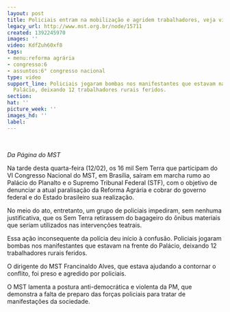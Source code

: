 ```yaml
---
layout: post
title: Policiais entram na mobilização e agridem trabalhadores, veja vídeo
legacy_url: http://www.mst.org.br/node/15711
created: 1392245970
images: ''
video: KdfZuh60xf8
tags:
- menu:reforma agrária
- congresso:6
- assuntos:6° congresso nacional
type: video
support_line: Policiais jogaram bombas nos manifestantes que estavam na frente do
  Palácio, deixando 12 trabalhadores rurais feridos.
section: 
hat: ''
picture_week: ''
images_hd: ''
label: 
---
```

<p>&nbsp;</p><p style="text-align: center;"><object style="width: 600px; height: 500px;" data="http://www.youtube.com/v/KdfZuh60xf8&amp;feature" type="application/x-shockwave-flash" height="500" width="600"><param name="data" value="http://www.youtube.com/v/KdfZuh60xf8&amp;feature"><param name="src" value="http://www.youtube.com/v/KdfZuh60xf8&amp;feature"></object></p><p><em>Da Página do MST<br></em></p><p>Na tarde desta quarta-feira (12/02), os 16 mil Sem Terra que participam do VI Congresso Nacional do MST, em Brasília, saíram em marcha rumo ao Palácio do Planalto e o Supremo Tribunal Federal (STF), com o objetivo de denunciar a atual paralisação da Reforma Agrária e cobrar do governo federal e do Estado brasileiro sua realização.</p><p>No meio do ato, entretanto, um grupo de policiais impediram, sem nenhuma justificativa, que os Sem Terra retirassem do bagageiro do ônibus materiais que seriam utilizados nas intervenções teatrais.</p><p>Essa ação inconsequente da polícia deu início à confusão. Policiais jogaram bombas nos manifestantes que estavam na frente do Palácio, deixando 12 trabalhadores rurais feridos.</p><p>O dirigente do MST Francinaldo Alves, que estava ajudando a contornar o conflito, foi preso e agredido por policiais.&nbsp;</p><p>O MST lamenta a postura anti-democrática e violenta da PM, que demonstra a falta de preparo das forças policiais para tratar de manifestações da sociedade.&nbsp;</p>
